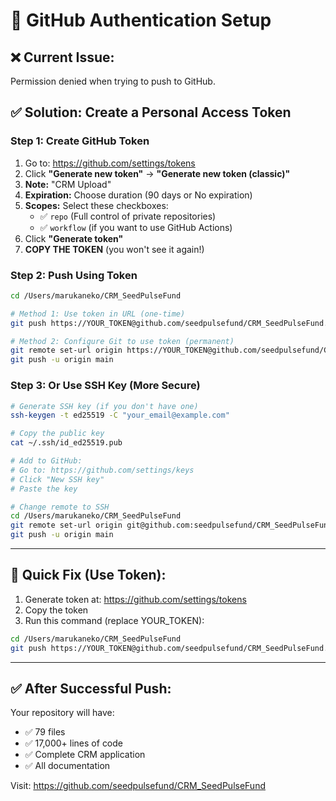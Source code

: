 # 🔐 GitHub Authentication Setup

## ❌ Current Issue:
Permission denied when trying to push to GitHub.

## ✅ Solution: Create a Personal Access Token

### **Step 1: Create GitHub Token**

1. Go to: https://github.com/settings/tokens
2. Click **"Generate new token"** → **"Generate new token (classic)"**
3. **Note:** "CRM Upload"
4. **Expiration:** Choose duration (90 days or No expiration)
5. **Scopes:** Select these checkboxes:
   - ✅ `repo` (Full control of private repositories)
   - ✅ `workflow` (if you want to use GitHub Actions)
6. Click **"Generate token"**
7. **COPY THE TOKEN** (you won't see it again!)

### **Step 2: Push Using Token**

```bash
cd /Users/marukaneko/CRM_SeedPulseFund

# Method 1: Use token in URL (one-time)
git push https://YOUR_TOKEN@github.com/seedpulsefund/CRM_SeedPulseFund.git main

# Method 2: Configure Git to use token (permanent)
git remote set-url origin https://YOUR_TOKEN@github.com/seedpulsefund/CRM_SeedPulseFund.git
git push -u origin main
```

### **Step 3: Or Use SSH Key (More Secure)**

```bash
# Generate SSH key (if you don't have one)
ssh-keygen -t ed25519 -C "your_email@example.com"

# Copy the public key
cat ~/.ssh/id_ed25519.pub

# Add to GitHub:
# Go to: https://github.com/settings/keys
# Click "New SSH key"
# Paste the key

# Change remote to SSH
cd /Users/marukaneko/CRM_SeedPulseFund
git remote set-url origin git@github.com:seedpulsefund/CRM_SeedPulseFund.git
git push -u origin main
```

---

## 🚀 Quick Fix (Use Token):

1. Generate token at: https://github.com/settings/tokens
2. Copy the token
3. Run this command (replace YOUR_TOKEN):

```bash
cd /Users/marukaneko/CRM_SeedPulseFund
git push https://YOUR_TOKEN@github.com/seedpulsefund/CRM_SeedPulseFund.git main
```

---

## ✅ After Successful Push:

Your repository will have:
- ✅ 79 files
- ✅ 17,000+ lines of code
- ✅ Complete CRM application
- ✅ All documentation

Visit: https://github.com/seedpulsefund/CRM_SeedPulseFund

